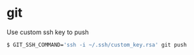 # git

Use custom ssh key to push

```bash
$ GIT_SSH_COMMAND='ssh -i ~/.ssh/custom_key.rsa' git push
```
